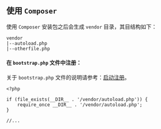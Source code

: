 ## 使用 `Composer`

使用 `Composer` 安装包之后会生成 `vendor` 目录，其目结构如下：

```
vendor
|--autoload.php
|--otherfile.php
```

#### 在 `bootstrap.php` 文件中注册：

关于 `bootstrap.php` 文件的说明请参考：[启动注册](bootstrap-register.md)。

```
<?php

if (file_exists(__DIR__ . '/vendor/autoload.php')) {
    require_once __DIR__ . '/vendor/autoload.php';
}

//...
```

